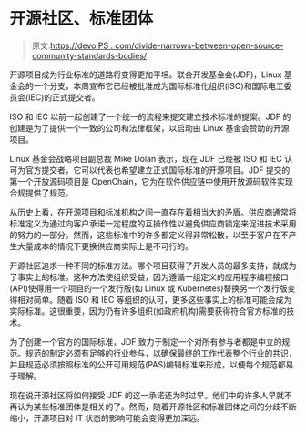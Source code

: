 # 开源社区、标准团体

> 原文:[https://devo PS . com/divide-narrows-between-open-source-community-standards-bodies/](https://devops.com/divide-narrows-between-open-source-community-standards-bodies/)

开源项目成为行业标准的道路将变得更加平坦。联合开发基金会(JDF)，Linux 基金会的一个分支，本周宣布它已经被批准成为国际标准化组织(ISO)和国际电工委员会(IEC)的正式提交者。

ISO 和 IEC 以前一起创建了一个统一的流程来提交建立技术标准的提案。JDF 的创建是为了提供一个一致的公司和法律框架，以启动由 Linux 基金会赞助的开源项目。

Linux 基金会战略项目副总裁 Mike Dolan 表示，现在 JDF 已经被 ISO 和 IEC 认可为官方提交者，它可以代表也希望建立正式国际标准的开源项目。JDF 提交的第一个开放源码项目是 OpenChain，它为在软件供应链中使用开放源码软件实现合规提供了规范。

从历史上看，在开源项目和标准机构之间一直存在着相当大的矛盾。供应商通常将标准定义为通过向客户承诺一定程度的互操作性以避免供应商锁定来促进技术采用的努力的一部分。然而，这些标准中的许多都定义得非常松散，以至于客户在不产生大量成本的情况下更换供应商实际上是不可行的。

开源社区追求一种不同的标准方法。哪个项目获得了开发人员的最多支持，就成为了事实上的标准。这种方法使组织受益，因为遵循一组定义的应用程序编程接口(API)使得用一个项目的一个发行版(如 Linux 或 Kubernetes)替换另一个发行版变得相对简单。随着 ISO 和 IEC 等组织的认可，更多这些事实上的标准可能会成为实际标准。这很重要，因为仍有许多组织(如政府机构)需要获得符合官方标准的技术。

为了创建一个官方的国际标准，JDF 致力于制定一个对所有参与者都是中立的规范。规范的制定必须有足够的行业参与，以确保最终的工作代表整个行业的共识，并且规范必须按照标准的公开可用规范(PAS)编辑标准来形成，以便每个规范都易于理解。

现在说开源社区将如何接受 JDF 的这一承诺还为时过早。他们中的许多人早就不再认为某些标准团体是相关的了。然而，随着开源社区和标准团体之间的分歧不断缩小，开源项目对 IT 状态的影响可能会变得更加深远。